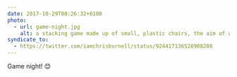 ```yaml
---
date: 2017-10-29T00:26:32+0100
photo:
  - url: game-night.jpg
    alt: a stacking game made up of small, plastic chairs, the aim of which is to stack chairs until the tower collapses
syndicate_to:
  - https://twitter.com/iamchrisburnell/status/924417136528908288
---
```


Game night! 😊
